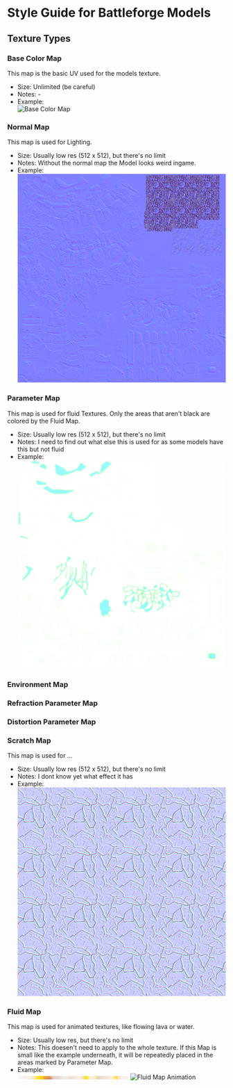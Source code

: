 # Style Guide for Battleforge Models #

## Texture Types ##

### Base Color Map ###
This map is the basic UV used for the models texture.
- Size: Unlimited (be careful)
- Notes: -
- Example:  
![Base Color Map](https://raw.githubusercontent.com/Maxxxel/SkylordsReborn/master/tutorial/images/Base%20Color%20Map%202.png)
### Normal Map ###
This map is used for Lighting.
- Size: Usually low res (512 x 512), but there's no limit
- Notes: Without the normal map the Model looks weird ingame.
- Example:  
![Normal Map](https://raw.githubusercontent.com/Maxxxel/SkylordsReborn/master/tutorial/images/Normal%20Map%202.png)
### Parameter Map
This map is used for fluid Textures. Only the areas that aren't black are colored by the Fluid Map.
- Size: Usually low res (512 x 512), but there's no limit
- Notes: I need to find out what else this is used for as some models have this but not fluid
- Example:  
![Parameter Map 2](https://raw.githubusercontent.com/Maxxxel/SkylordsReborn/master/tutorial/images/Parameter%20Map%202.png)
### Environment Map ###
### Refraction Parameter Map ###
### Distortion Parameter Map ###
### Scratch Map ###
This map is used for ...
- Size: Usually low res (512 x 512), but there's no limit
- Notes: I dont know yet what effect it has
- Example:  
![Scratch Map 1](https://raw.githubusercontent.com/Maxxxel/SkylordsReborn/master/tutorial/images/Scratch%20Map.png)
### Fluid Map ###
This map is used for animated textures, like flowing lava or water.
- Size: Usually low res, but there's no limit
- Notes: This doesen't need to apply to the whole texture. If this Map is small like the example underneath, it will be repeatedly placed in the areas marked by Parameter Map.
- Example:  
![Fluid Map](https://raw.githubusercontent.com/Maxxxel/SkylordsReborn/master/tutorial/images/Fluid%20Map.png)
![Fluid Map Animation](https://i.gyazo.com/1e12c3a1be18b0956a7cb9d23f318436.gif)
